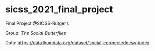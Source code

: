 # sicss_2021_final_project

Final Project @SICSS-Rutgers

Group: *The Social Butterflies*

Data: https://data.humdata.org/dataset/social-connectedness-index

